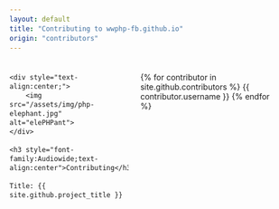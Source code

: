 ```yaml
---
layout: default
title: "Contributing to wwphp-fb.github.io"
origin: "contributors"
---
```

<div class="row" style="padding-top:8px">
    <div class="large-12 columns">

    <div style="text-align:center;">
        <img src="/assets/img/php-elephant.jpg" alt="elePHPant">
    </div>

    <h3 style="font-family:Audiowide;text-align:center">Contributing</h3>

    Title: {{ site.github.project_title }}

{% for contributor in site.github.contributors %}
{{ contributor.username }}
{% endfor %}
    <div/>
</div>

